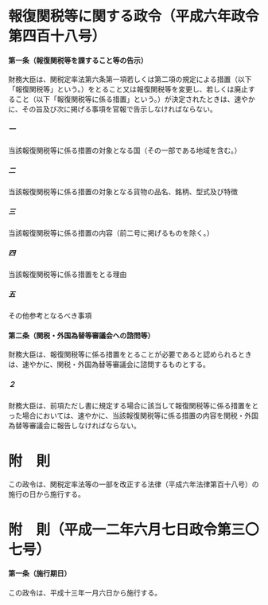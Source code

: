 # 報復関税等に関する政令（平成六年政令第四百十八号）
#### 第一条（報復関税等を課すること等の告示）
財務大臣は、関税定率法第六条第一項若しくは第二項の規定による措置（以下「報復関税等」という。）をとること又は報復関税等を変更し、若しくは廃止すること（以下「報復関税等に係る措置」という。）が決定されたときは、速やかに、その旨及び次に掲げる事項を官報で告示しなければならない。
##### 一
当該報復関税等に係る措置の対象となる国（その一部である地域を含む。）
##### 二
当該報復関税等に係る措置の対象となる貨物の品名、銘柄、型式及び特徴
##### 三
当該報復関税等に係る措置の内容（前二号に掲げるものを除く。）
##### 四
当該報復関税等に係る措置をとる理由
##### 五
その他参考となるべき事項
#### 第二条（関税・外国為替等審議会への諮問等）
財務大臣は、報復関税等に係る措置をとることが必要であると認められるときは、速やかに、関税・外国為替等審議会に諮問するものとする。
##### ２
財務大臣は、前項ただし書に規定する場合に該当して報復関税等に係る措置をとった場合においては、速やかに、当該報復関税等に係る措置の内容を関税・外国為替等審議会に報告しなければならない。
# 附　則
この政令は、関税定率法等の一部を改正する法律（平成六年法律第百十八号）の施行の日から施行する。
# 附　則（平成一二年六月七日政令第三〇七号）
#### 第一条（施行期日）
この政令は、平成十三年一月六日から施行する。
